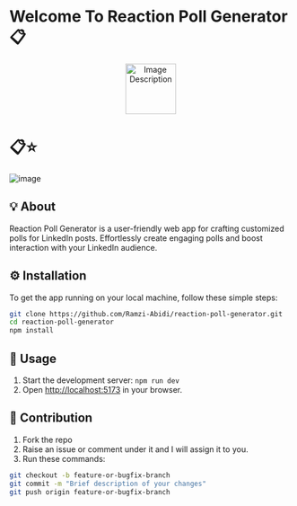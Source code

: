 # Welcome To Reaction Poll Generator 📋

<p align="center">
  <img src="https://github.com/Ramzi-Abidi/Pong/assets/69228547/72779f3c-32dc-4c27-814c-e9fbaad63582" width="90px" alt="Image Description">
</p>

# 📋⭐

![image](https://github.com/Ramzi-Abidi/reaction-poll-generator/assets/69228547/42be04a5-32a7-4daa-90d0-77779fcef5bc)

## 💡 About

Reaction Poll Generator is a user-friendly web app for crafting customized polls for LinkedIn posts. Effortlessly create engaging polls and boost interaction with your LinkedIn audience.

## ⚙️ Installation

To get the app running on your local machine, follow these simple steps:

```bash
git clone https://github.com/Ramzi-Abidi/reaction-poll-generator.git
cd reaction-poll-generator
npm install
```

## 🔄 Usage
1. Start the development server: `npm run dev`
2. Open [http://localhost:5173](http://localhost:5173) in your browser.

## 🤝 Contribution

1. Fork the repo
2. Raise an issue or comment under it and I will assign it to you.
3. Run these commands:
```bash
git checkout -b feature-or-bugfix-branch
git commit -m "Brief description of your changes"
git push origin feature-or-bugfix-branch 
```
